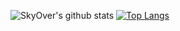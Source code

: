    ![SkyOver's github stats](https://github-readme-stats.vercel.app/api?username=skyoverz&show_icons=true&theme=radical)
[![Top Langs](https://github-readme-stats.vercel.app/api/top-langs/?username=skyoverz&langs_count=8)](https://github.com/anuraghazra/github-readme-stats)
